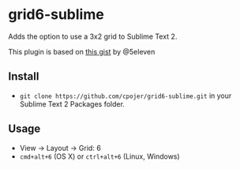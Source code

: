 grid6-sublime
=============

Adds the option to use a 3x2 grid to Sublime Text 2.

This plugin is based on [this gist](https://gist.github.com/3046228) by @5eleven

Install
-------

* `git clone https://github.com/cpojer/grid6-sublime.git` in your Sublime Text 2 Packages folder.

Usage
-----

 * View -> Layout -> Grid: 6
 * `cmd+alt+6` (OS X) or `ctrl+alt+6` (Linux, Windows)
